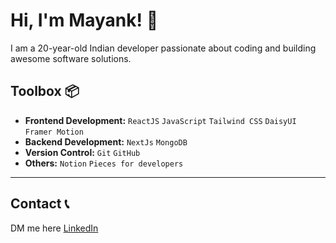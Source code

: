 # Hi, I'm Mayank! 👋

I am a 20-year-old Indian developer passionate about coding and building awesome software solutions.



## Toolbox 📦
- **Frontend Development:** `ReactJS` `JavaScript` `Tailwind CSS` `DaisyUI` `Framer Motion` 
- **Backend Development:** `NextJs` `MongoDB`  
- **Version Control:** `Git` `GitHub`
- **Others:** `Notion` `Pieces for developers`
---

## Contact 📞

DM me here [LinkedIn](https://www.linkedin.com/in/mayank-tomar-426927249/)

